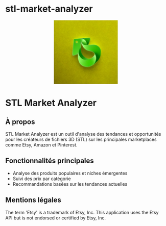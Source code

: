 # stl-market-analyzer
<p align="center">
  <img src="logo-stl-market-analyzer.png" alt="STL Market Analyzer Logo" width="200"/>
</p>

# STL Market Analyzer

## À propos
STL Market Analyzer est un outil d'analyse des tendances et opportunités pour les créateurs de fichiers 3D (STL) sur les principales marketplaces comme Etsy, Amazon et Pinterest.

## Fonctionnalités principales
- Analyse des produits populaires et niches émergentes
- Suivi des prix par catégorie
- Recommandations basées sur les tendances actuelles

## Mentions légales
The term 'Etsy' is a trademark of Etsy, Inc. This application uses the Etsy API but is not endorsed or certified by Etsy, Inc.
